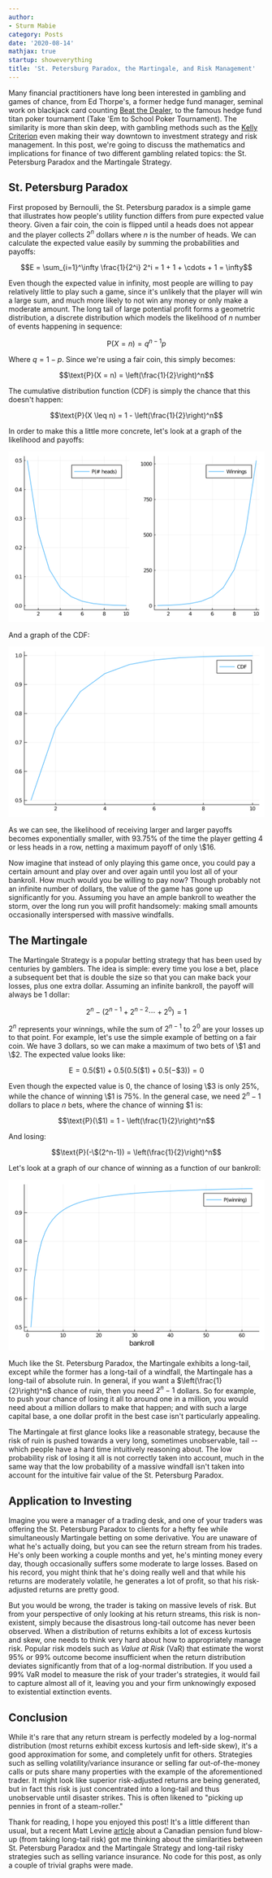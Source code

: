 ```yaml
---
author:
- Sturm Mabie
category: Posts
date: '2020-08-14'
mathjax: true
startup: showeverything
title: 'St. Petersburg Paradox, the Martingale, and Risk Management'
---
```


Many financial practitioners have long been interested in gambling and
games of chance, from Ed Thorpe\'s, a former hedge fund manager, seminal
work on blackjack card counting [Beat the
Dealer](https://www.amazon.com/Beat-Dealer-Winning-Strategy-Twenty-One/dp/0394703103),
to the famous hedge fund titan poker tournament (Take \'Em to School
Poker Tournament). The similarity is more than skin deep, with gambling
methods such as the [Kelly
Criterion](https://en.wikipedia.org/wiki/Kelly_criterion) even making
their way downtown to investment strategy and risk management. In this
post, we\'re going to discuss the mathematics and implications for
finance of two different gambling related topics: the St. Petersburg
Paradox and the Martingale Strategy.

St. Petersburg Paradox
----------------------

First proposed by Bernoulli, the St. Petersburg paradox is a simple game
that illustrates how people\'s utility function differs from pure
expected value theory. Given a fair coin, the coin is flipped until a
heads does not appear and the player collects $2^n$ dollars where $n$ is
the number of heads. We can calculate the expected value easily by
summing the probabilities and payoffs:

$$E = \sum_{i=1}^\infty \frac{1}{2^i} 2^i = 1 + 1 + \cdots + 1 = \infty$$

Even though the expected value in infinity, most people are willing to
pay relatively little to play such a game, since it\'s unlikely that the
player will win a large sum, and much more likely to not win any money
or only make a moderate amount. The long tail of large potential profit
forms a geometric distribution, a discrete distribution which models the
likelihood of $n$ number of events happening in sequence:

$$\text{P}(X = n) = q^{n-1}p$$

Where $q = 1 - p$. Since we\'re using a fair coin, this simply becomes:

$$\text{P}(X = n) = \left(\frac{1}{2}\right)^n$$

The cumulative distribution function (CDF) is simply the chance that
this doesn\'t happen:

$$\text{P}(X \leq n) = 1 - \left(\frac{1}{2}\right)^n$$

In order to make this a little more concrete, let\'s look at a graph of
the likelihood and payoffs:

![Payoff vs \# Heads](/assets/pwin.svg)

And a graph of the CDF:

![Payoff vs \# Heads](/assets/pcdf.svg)

As we can see, the likelihood of receiving larger and larger payoffs
becomes exponentially smaller, with 93.75% of the time the player
getting 4 or less heads in a row, netting a maximum payoff of only
\\\$16.

Now imagine that instead of only playing this game once, you could pay a
certain amount and play over and over again until you lost all of your
bankroll. How much would you be willing to pay now? Though probably not
an infinite number of dollars, the value of the game has gone up
significantly for you. Assuming you have an ample bankroll to weather
the storm, over the long run you will profit handsomely: making small
amounts occasionally interspersed with massive windfalls.

The Martingale
--------------

The Martingale Strategy is a popular betting strategy that has been used
by centuries by gamblers. The idea is simple: every time you lose a bet,
place a subsequent bet that is double the size so that you can make back
your losses, plus one extra dollar. Assuming an infinite bankroll, the
payoff will always be 1 dollar:

$$2^n - (2^{n-1} + 2^{n-2} \cdots + 2^0) = 1$$

$2^n$ represents your winnings, while the sum of $2^{n-1}$ to $2^0$ are
your losses up to that point. For example, let\'s use the simple example
of betting on a fair coin. We have 3 dollars, so we can make a maximum
of two bets of \\\$1 and \\\$2. The expected value looks like:

$$ \text{E} = 0.5 (\$1) + 0.5 (0.5 (\$1) + 0.5 (-\$3)) = 0$$

Even though the expected value is 0, the chance of losing \\\$3 is only
25%, while the chance of winning \\\$1 is 75%. In the general case, we
need $2^n-1$ dollars to place $n$ bets, where the chance of winning \$1
is:

$$\text{P}(\$1) = 1 - \left(\frac{1}{2}\right)^n$$

And losing:

$$\text{P}(-\$(2^n-1)) = \left(\frac{1}{2}\right)^n$$

Let\'s look at a graph of our chance of winning as a function of our
bankroll:

![Martingale](/assets/mp.svg)

Much like the St. Petersburg Paradox, the Martingale exhibits a
long-tail, except while the former has a long-tail of a windfall, the
Martingale has a long-tail of absolute ruin. In general, if you want a
$\left(\frac{1}{2}\right)^n$ chance of ruin, then you need $2^n-1$
dollars. So for example, to push your chance of losing it all to around
one in a million, you would need about a million dollars to make that
happen; and with such a large capital base, a one dollar profit in the
best case isn\'t particularly appealing.

The Martingale at first glance looks like a reasonable strategy, because
the risk of ruin is pushed towards a very long, sometimes unobservable,
tail -- which people have a hard time intuitively reasoning about. The
low probability risk of losing it all is not correctly taken into
account, much in the same way that the low probability of a massive
windfall isn\'t taken into account for the intuitive fair value of the
St. Petersburg Paradox.

Application to Investing
------------------------

Imagine you were a manager of a trading desk, and one of your traders
was offering the St. Petersburg Paradox to clients for a hefty fee while
simultaneously Martingale betting on some derivative. You are unaware of
what he\'s actually doing, but you can see the return stream from his
trades. He\'s only been working a couple months and yet, he\'s minting
money every day, though occasionally suffers some moderate to large
losses. Based on his record, you might think that he\'s doing really
well and that while his returns are moderately volatile, he generates a
lot of profit, so that his risk-adjusted returns are pretty good.

But you would be wrong, the trader is taking on massive levels of risk.
But from your perspective of only looking at his return streams, this
risk is non-existent, simply because the disastrous long-tail outcome
has never been observed. When a distribution of returns exhibits a lot
of excess kurtosis and skew, one needs to think very hard about how to
appropriately manage risk. Popular risk models such as *Value at Risk*
(VaR) that estimate the worst 95% or 99% outcome become insufficient
when the return distribution deviates significantly from that of a
log-normal distribution. If you used a 99% VaR model to measure the risk
of your trader\'s strategies, it would fail to capture almost all of it,
leaving you and your firm unknowingly exposed to existential extinction
events.

Conclusion
----------

While it\'s rare that any return stream is perfectly modeled by a
log-normal distribution (most returns exhibit excess kurtosis and
left-side skew), it\'s a good approximation for some, and completely
unfit for others. Strategies such as selling volatility/variance
insurance or selling far out-of-the-money calls or puts share many
properties with the example of the aforementioned trader. It might look
like superior risk-adjusted returns are being generated, but in fact
this risk is just concentrated into a long-tail and thus unobservable
until disaster strikes. This is often likened to \"picking up pennies in
front of a steam-roller.\"

Thank for reading, I hope you enjoyed this post! It\'s a little
different than usual, but a recent Matt Levine
[article](https://www.bloomberg.com/opinion/articles/2020-06-25/the-government-wants-esg-out-of-pensions)
about a Canadian pension fund blow-up (from taking long-tail risk) got
me thinking about the similarities between St. Petersburg Paradox and
the Martingale Strategy and long-tail risky strategies such as selling
variance insurance. No code for this post, as only a couple of trivial
graphs were made.
